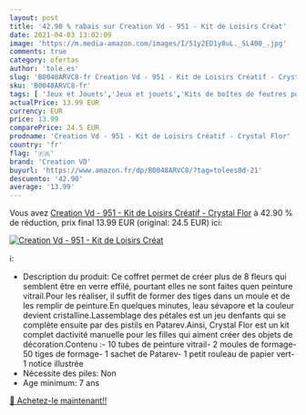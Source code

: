 ```yaml
---
layout: post
title: '42.90 % rabais sur Creation Vd - 951 - Kit de Loisirs Créat'
date: 2021-04-03 13:02:09
image: 'https://m.media-amazon.com/images/I/51y2ED1y0uL._SL400_.jpg'
comments: true
category: ofertas
author: 'tole.es'
slug: 'B0048ARVC8-fr Creation Vd - 951 - Kit de Loisirs Créatif - Crystal Flor'
sku: 'B0048ARVC8-fr'
tags: [ 'Jeux et Jouets','Jeux et jouets','Kits de boîtes de feutres pour enfants','Kits de loisirs créatifs','Loisirs créatifs','creation vd', ]
actualPrice: 13.99 EUR
currency: EUR
price: 13.99
comparePrice: 24.5 EUR
prodname: 'Creation Vd - 951 - Kit de Loisirs Créatif - Crystal Flor'
country: 'fr'
flag: '🇫🇷'
brand: 'Creation VD'
buyurl: 'https://www.amazon.fr/dp/B0048ARVC8/?tag=tolees0d-21'
descuento: '42.90'
average: '13.99'
---
```


Vous avez [Creation Vd - 951 - Kit de Loisirs Créatif - Crystal Flor](https://www.amazon.fr/dp/B0048ARVC8/?tag=tolees0d-21)  à  42.90 % de réduction, prix final  13.99 EUR (original: 24.5 EUR) ici:

[![Creation Vd - 951 - Kit de Loisirs Créat](https://m.media-amazon.com/images/I/51y2ED1y0uL._SL400_.jpg)](https://www.amazon.fr/dp/B0048ARVC8/?tag=tolees0d-21)

ℹ️:

- Description du produit: Ce coffret permet de créer plus de 8 fleurs qui semblent être en verre effilé, pourtant elles ne sont faites quen peinture vitrail.Pour les réaliser, il suffit de former des tiges dans un moule et de les remplir de peinture.En quelques minutes, leau sévapore et la couleur devient cristalline.Lassemblage des pétales est un jeu denfants qui se complète ensuite par des pistils en Patarev.Ainsi, Crystal Flor est un kit complet dactivité manuelle pour les filles qui aiment créer des objets de décoration.Contenu :- 10 tubes de peinture vitrail- 2 moules de formage- 50 tiges de formage- 1 sachet de Patarev- 1 petit rouleau de papier vert- 1 notice illustrée
- Nécessite des piles: Non
- Age minimum: 7 ans

[🛒 Achetez-le maintenant!!](https://www.amazon.fr/dp/B0048ARVC8/?tag=tolees0d-21)
